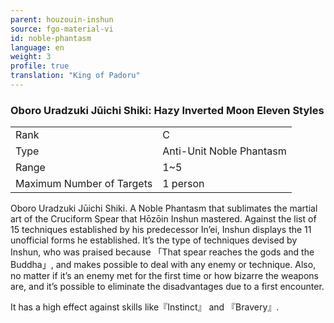 ```yaml
---
parent: houzouin-inshun
source: fgo-material-vi
id: noble-phantasm
language: en
weight: 3
profile: true
translation: "King of Padoru"
---
```


### Oboro Uradzuki Jūichi Shiki: Hazy Inverted Moon Eleven Styles

<table>
  <tr><td>Rank</td><td>C</td></tr>
  <tr><td>Type</td><td>Anti-Unit Noble Phantasm</td></tr>
  <tr><td>Range</td><td>1~5</td></tr>
  <tr><td>Maximum Number of Targets</td><td>1 person</td></tr>
</table>

Oboro Uradzuki Jūichi Shiki.
A Noble Phantasm that sublimates the martial art of the Cruciform Spear that Hōzōin Inshun mastered.
Against the list of 15 techniques established by his predecessor In’ei, Inshun displays the 11 unofficial forms he established.
It’s the type of techniques devised by Inshun, who was praised because 「That spear reaches the gods and the Buddha」, and makes possible to deal with any enemy or technique.
Also, no matter if it’s an enemy met for the first time or how bizarre the weapons are,
and it’s possible to eliminate the disadvantages due to a first encounter.

It has a high effect against skills like『Instinct』 and 『Bravery』.
